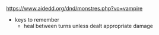 https://www.aidedd.org/dnd/monstres.php?vo=vampire

- keys to remember
  - heal between turns unless dealt appropriate damage
